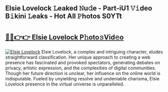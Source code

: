 ## Elsie Lovelock 𝙻eaked 𝙽u𝚍e - Part-iU1 𝚅𝚒deo B𝚒kini 𝙻eaks - Hot All 𝙿hotos S0YTt

# <h2><a href="http://ld0mda.urlbe.top/?page=Elsie+Lovelock">🔗🔗👉👉 Elsie Lovelock P𝚑oto𝚜Vid𝚎o</a></h2>

[![Elsie Lovelock](https://i.imgur.com/eBuTRDB.gif)](http://ld0mda.urlbe.top/?page=Elsie+Lovelock)
Elsie Lovelock, a complex and intriguing character, eludes straightforward classification. Her unique approach to creating a web presence has fascinated and provoked spectators, generating debates on privacy, artistic expression, and the complexities of digital communities. Though her future direction is unclear, her influence on the online world is indisputable. Fueled by unyielding resolve and undeniable charisma, Elsie Lovelock presence in the virtual universe is unparalleled.
